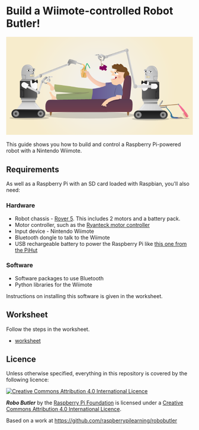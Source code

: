 # Build a Wiimote-controlled Robot Butler!

![](cover.png)

This guide shows you how to build and control a Raspberry Pi-powered robot with a Nintendo Wiimote. 

## Requirements

As well as a Raspberry Pi with an SD card loaded with Raspbian, you'll also need:

### Hardware

- Robot chassis - [Rover 5](http://proto-pic.co.uk/dagu-rover-5-tracked-chassis-with-encoders/). This includes 2 motors and a battery pack.
- Motor controller, such as the [Ryanteck motor controller](http://ryanteck.uk/rtk-000-001/)
- Input device - Nintendo Wiimote
- Bluetooth dongle to talk to the Wiimote 
- USB rechargeable battery to power the Raspberry Pi like [this one from the PiHut](http://thepihut.com/products/portable-power-pack-for-the-raspberry-pi)

### Software

- Software packages to use Bluetooth
- Python libraries for the Wiimote

Instructions on installing this software is given in the worksheet.

## Worksheet

Follow the steps in the worksheet.

- [worksheet](worksheet.md)

## Licence

Unless otherwise specified, everything in this repository is covered by the following licence:

[![Creative Commons Attribution 4.0 International Licence](http://i.creativecommons.org/l/by-sa/4.0/88x31.png)](http://creativecommons.org/licenses/by-sa/4.0/)

***Robo Butler*** by the [Raspberry Pi Foundation](http://www.raspberrypi.org) is licensed under a [Creative Commons Attribution 4.0 International Licence](http://creativecommons.org/licenses/by-sa/4.0/).

Based on a work at https://github.com/raspberrypilearning/robobutler


